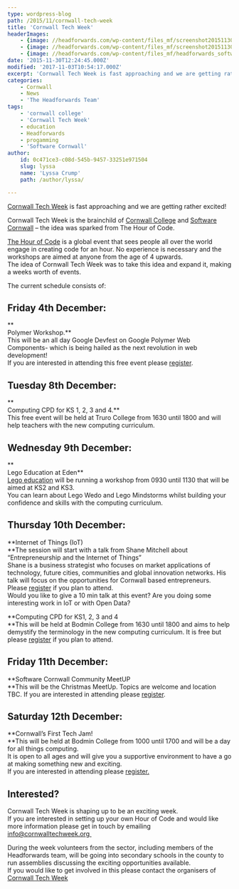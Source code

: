```yaml
---
type: wordpress-blog
path: /2015/11/cornwall-tech-week
title: 'Cornwall Tech Week'
headerImages:
    - {image: //headforwards.com/wp-content/files_mf/screenshot20151130at12.17.42.png, text: ""}
    - {image: //headforwards.com/wp-content/files_mf/screenshot20151130at12.18.23.png, text: ""}
    - {image: //headforwards.com/wp-content/files_mf/headforwards_software_sqaud.jpg, text: ""}
date: '2015-11-30T12:24:45.000Z'
modified: '2017-11-03T10:54:17.000Z'
excerpt: 'Cornwall Tech Week is fast approaching and we are getting rather excited! Cornwall Tech Week is the brainchild of Cornwall College and Software Cornwall – the idea was sparked from The Hour of Code. The Hour of Code is a global event that sees people all over the world engage in creating code for an hour. No experience …'
categories:
    - Cornwall
    - News
    - 'The Headforwards Team'
tags:
    - 'cornwall college'
    - 'Cornwall Tech Week'
    - education
    - Headforwards
    - progamming
    - 'Software Cornwall'
author:
    id: 0c471ce3-c08d-545b-9457-33251e971504
    slug: lyssa
    name: 'Lyssa Crump'
    path: /author/lyssa/

---
```

[Cornwall Tech Week](https://www.cornwalltechweek.org/) is fast approaching and we are getting rather excited!

Cornwall Tech Week is the brainchild of [Cornwall College](https://www.cornwall.ac.uk/) and [Software Cornwall](http://www.softwarecornwall.org/) – the idea was sparked from The Hour of Code.

[The Hour of Code](https://hourofcode.com/uk) is a global event that sees people all over the world engage in creating code for an hour. No experience is necessary and the workshops are aimed at anyone from the age of 4 upwards.  
The idea of Cornwall Tech Week was to take this idea and expand it, making a weeks worth of events.

The current schedule consists of:

Friday 4th December:
--------------------

**  
Polymer Workshop.**  
This will be an all day Google Devfest on Google Polymer Web Components- which is being hailed as the next revolution in web development!  
If you are interested in attending this free event please [register](http://www.meetup.com/Cornwall-Digital/events/226847169/?a=ea1_grp&rv=ea1).

Tuesday 8th December:
---------------------

**  
Computing CPD for KS 1, 2, 3 and 4.**  
This free event will be held at Truro College from 1630 until 1800 and will help teachers with the new computing curriculum.

Wednesday 9th December:
-----------------------

**  
Lego Education at Eden**  
[Lego education](https://education.lego.com/en-gb/lesi/elementary/ignite-enthusiastic-effective-lifelong-learning) will be running a workshop from 0930 until 1130 that will be aimed at KS2 and KS3.  
You can learn about Lego Wedo and Lego Mindstorms whilst building your confidence and skills with the computing curriculum.

Thursday 10th December:
-----------------------

**Internet of Things (IoT)  
**The session will start with a talk from Shane Mitchell about “Entrepreneurship and the Internet of Things”  
Shane is a business strategist who focuses on market applications of technology, future cities, communities and global innovation networks. His talk will focus on the opportunities for Cornwall based entrepreneurs. Please [register](http://www.meetup.com/Cornwall-Digital/events/226967207/?a=ea1_grp&rv=ea1) if you plan to attend.  
Would you like to give a 10 min talk at this event? Are you doing some interesting work in IoT or with Open Data?

**Computing CPD for KS1, 2, 3 and 4  
**This will be held at Bodmin College from 1630 until 1800 and aims to help demystify the terminology in the new computing curriculum. It is free but please [register](https://www.eventbrite.com/e/computing-for-schools-celebrating-the-international-hour-of-code-tickets-19635031909) if you plan to attend.

Friday 11th December:
---------------------

**Software Cornwall Community MeetUP  
**This will be the Christmas MeetUp. Topics are welcome and location TBC. If you are interested in attending please [register](http://www.meetup.com/Cornwall-Digital/events/226847229/?a=ea1_grp&rv=ea1&_af=event&_af_eid=226847229&https=off).

Saturday 12th December:
-----------------------

**Cornwall’s First Tech Jam!  
**This will be held at Bodmin College from 1000 until 1700 and will be a day for all things computing.  
It is open to all ages and will give you a supportive environment to have a go at making something new and exciting.  
If you are interested in attending please [register.](http://cornwalltechweek.mitingu.com/cornwall-tech-jam#.Vlw9pt_hDXQ)

Interested?
-----------

Cornwall Tech Week is shaping up to be an exciting week.  
If you are interested in setting up your own Hour of Code and would like more information please get in touch by emailing [info@cornwalltechweek.org ](http://info@cornwalltechweek.org)

During the week volunteers from the sector, including members of the Headforwards team, will be going into secondary schools in the county to run assemblies discussing the exciting opportunities available.  
If you would like to get involved in this please contact the organisers of [Cornwall Tech Week](https://www.cornwalltechweek.org/)
